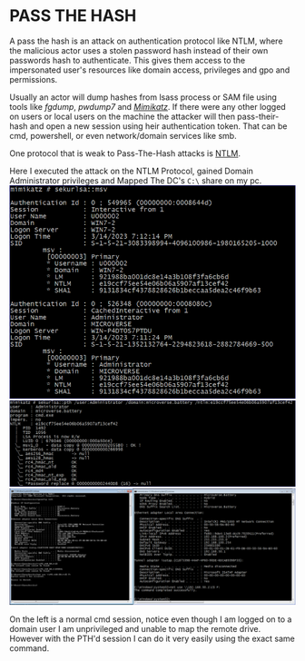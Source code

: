 # PASS THE HASH

A pass the hash is an attack on authentication protocol like NTLM, where the malicious actor uses a stolen password hash instead of their own passwords hash to authenticate. This gives them access to the impersonated user's resources like domain access, privileges and gpo and permissions.

Usually an actor will dump hashes from lsass process or SAM file using tools like *fgdump*, *pwdump7* and [*Mimikatz*](/14%20-%20Mortykatz.md). If there were any other logged on users or local users on the machine the attacker will then pass-their-hash and open a new session using heir authentication token. That can be cmd, powershell, or even network/domain services like smb.

One protocol that is weak to Pass-The-Hash attacks is [NTLM](/05%20-%20New%20Technologies%20Lan%20Morty%20(NTLM).md).

Here I executed the attack on the NTLM Protocol, gained Domain Administrator privileges and Mapped The DC's `C:\` share on my pc.
![](Pictures\Pass_The_Hash\01_Dumping_Credentials.PNG)
![](Pictures\Pass_The_Hash\02_Pass_The_Hash.PNG)
![](Pictures\Pass_The_Hash\03_POC.PNG)

On the left is a normal cmd session, notice even though I am logged on to a domain user I am unprivileged and unable to map the remote drive. However with the PTH'd session I can do it very easily using the exact same command.
